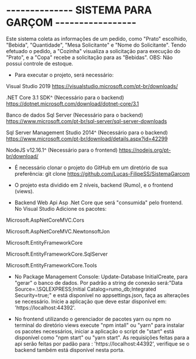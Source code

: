 # -------------- SISTEMA PARA GARÇOM -----------------

Este sistema coleta as informações de um pedido, como "Prato" escolhido, "Bebida", "Quantidade", "Mesa Solicitante" e "Nome do Solicitante".
Tendo efetuado o pedido, a "Cozinha" visualiza a solicitação para execução do "Prato", e a "Copa" recebe a solicitação para as "Bebidas".
OBS: Não possui controle de estoque.

- Para executar o projeto, será necessário:

Visual Studio 2019
https://visualstudio.microsoft.com/pt-br/downloads/

.NET Core 3.1 SDK^ (Necessário para o backend)
https://dotnet.microsoft.com/download/dotnet-core/3.1

Banco de dados Sql Server (Necessário para o backend)
https://www.microsoft.com/pt-br/sql-server/sql-server-downloads

Sql Server Management Studio 2014^ (Necessário para o backend)
https://www.microsoft.com/pt-br/download/details.aspx?id=42299

NodeJS v12.16.1^ (Necessário para o frontend)
https://nodejs.org/pt-br/download/

- É necessário clonar o projeto do GitHub em um diretório de sua preferência:
  git clone https://github.com/Lucas-FilipeSS/SistemaGarcom

- O projeto esta dividido em 2 níveis, backend (Rumo), e o frontend (views).

- Backend Web Api Asp .Net Core que será "consumida" pelo frontend. No Visual Studio Adicione os pacotes:

Microsoft.AspNetCoreMVC.Cors

Microsoft.AspNetCoreMVC.NewtonsoftJon

Microsoft.EntityFrameworkCore

Microsoft.EntityFrameworkCore.SqlServer

Microsoft.EntityFrameworkCore.Tools

- No Package Management Console: Update-Database InitialCreate, para "gerar" o banco de dados.
  Por padrão a string de conexão será:"Data Source=.\\SQLEXPRESS;Initial Catalog=rumo_db;Integrated Security=true;" e está disponível no appsettings.json, faça as alterações se necessário. Inicie a aplicação que deve estar disponível em: 'https://localhost:44392'.

- No frontend utilizando o gerenciador de pacotes yarn ou npm no terminal do diretório views execute "npm intall" ou
  "yarn" para instalar os pacotes necessários, iniciar a aplicação o script de "start" está disponível como "npm start" ou
  "yarn start". As requisições feitas para a api serão feitas por padão para : 'https://localhost:44392', verifique se o
  backend também está disponível nesta porta.
